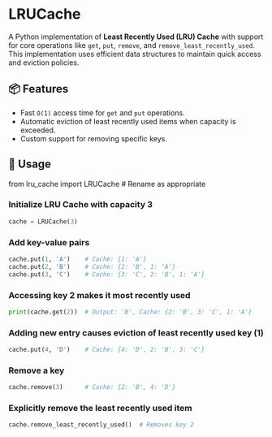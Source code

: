 # LRUCache

A Python implementation of **Least Recently Used (LRU) Cache** with support for core operations like `get`, `put`, `remove`, and `remove_least_recently_used`. This implementation uses efficient data structures to maintain quick access and eviction policies.

## 📦 Features

- Fast `O(1)` access time for `get` and `put` operations.
- Automatic eviction of least recently used items when capacity is exceeded.
- Custom support for removing specific keys.

## 🚀 Usage

from lru_cache import LRUCache  # Rename as appropriate

### Initialize LRU Cache with capacity 3
```python
cache = LRUCache(3)
```
### Add key-value pairs
```python
cache.put(1, 'A')    # Cache: {1: 'A'}
cache.put(2, 'B')    # Cache: {2: 'B', 1: 'A'}
cache.put(3, 'C')    # Cache: {3: 'C', 2: 'B', 1: 'A'}
```

### Accessing key 2 makes it most recently used
```python
print(cache.get(2))  # Output: 'B', Cache: {2: 'B', 3: 'C', 1: 'A'}
```

### Adding new entry causes eviction of least recently used key (1)
```python
cache.put(4, 'D')    # Cache: {4: 'D', 2: 'B', 3: 'C'}
```

### Remove a key
```python
cache.remove(3)      # Cache: {2: 'B', 4: 'D'}
```

### Explicitly remove the least recently used item
```python
cache.remove_least_recently_used()  # Removes key 2
```


